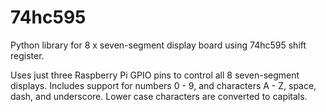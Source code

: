# 74hc595
Python library for 8 x seven-segment display board using 74hc595 shift register. 

Uses just three Raspberry Pi GPIO pins to control all 8 seven-segment displays. Includes support for numbers 0 - 9, and characters A - Z, space, dash, and underscore. Lower case characters are converted to capitals.
